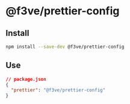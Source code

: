 # @f3ve/prettier-config

## Install 
```bash
npm install --save-dev @f3ve/prettier-config
```

## Use
```json
// package.json
{
  "prettier": "@f3ve/prettier-config"
}
```